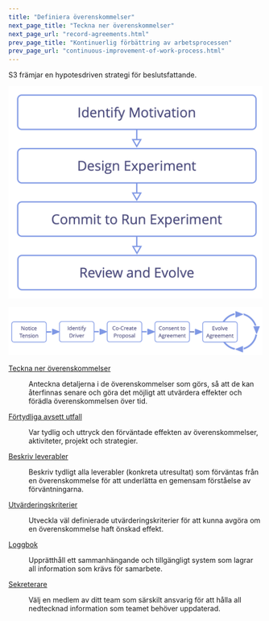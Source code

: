 ```yaml
---
title: "Definiera överenskommelser"
next_page_title: "Teckna ner överenskommelser"
next_page_url: "record-agreements.html"
prev_page_title: "Kontinuerlig förbättring av arbetsprocessen"
prev_page_url: "continuous-improvement-of-work-process.html"
---
```



S3 främjar en hypotesdriven strategi för beslutsfattande.

![Alla överenskommelser eller beslut kan ses som ett experiment.](img/evolution/experiments.png)

![Livscykeln för en överenskommelse](img/evolution/agreement-lifecycle-long.png)

<dl>

  <dt><a href="record-agreements.html">Teckna ner överenskommelser</a></dt>
  <dd><p>Anteckna detaljerna i de överenskommelser som görs, så att de kan återfinnas senare och göra det möjligt att utvärdera effekter och förädla överenskommelsen över tid.</p></dd>

  <dt><a href="clarify-intended-outcome.html">Förtydliga avsett utfall</a></dt>
  <dd><p>Var tydlig och uttryck den förväntade effekten av överenskommelser, aktiviteter, projekt och strategier.</p></dd>

  <dt><a href="describe-deliverables.html">Beskriv leverabler</a></dt>
  <dd><p>Beskriv tydligt alla leverabler (konkreta utresultat) som förväntas från en överenskommelse för att underlätta en gemensam förståelse av förväntningarna.</p></dd>

  <dt><a href="evaluation-criteria.html">Utvärderingskriterier</a></dt>
  <dd><p>Utveckla väl definierade utvärderingskriterier för att kunna avgöra om en överenskommelse haft önskad effekt.</p></dd>

  <dt><a href="logbook.html">Loggbok</a></dt>
  <dd><p>Upprätthåll ett sammanhängande och tillgängligt system som lagrar all information som krävs för samarbete.</p></dd>

  <dt><a href="logbook-keeper.html">Sekreterare</a></dt>
  <dd><p>Välj en medlem av ditt team som särskilt ansvarig för att hålla all nedtecknad information som teamet behöver uppdaterad.</p></dd>
</dl>